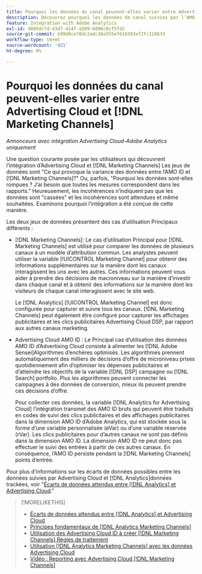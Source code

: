 ```yaml
---
title: Pourquoi les données du canal peuvent-elles varier entre Advertising Cloud et [!DNL Marketing Channels]
description: Découvrez pourquoi les données de canal suivies par l’AMO ID peuvent différer des données de canal suivies par [!DNL Analytics Marketing Channels].
feature: Integration with Adobe Analytics
exl-id: 4605dc7d-43d7-414f-a509-6096c6cf5fd2
source-git-commit: b99d0ce78dc2adc16e555ef618393ef2fc11067d
workflow-type: tm+mt
source-wordcount: '421'
ht-degree: 0%

---
```


# Pourquoi les données du canal peuvent-elles varier entre Advertising Cloud et [!DNL Marketing Channels]

*Annonceurs avec intégration Advertising Cloud-Adobe Analytics uniquement*

Une question courante posée par les utilisateurs qui découvrent l’intégration d’Advertising Cloud et [!DNL Marketing Channels] Les jeux de données sont &quot;Ce qui provoque la variance des données entre l’AMO ID et [!DNL Marketing Channels]?&quot; Ou, parfois, &quot;Pourquoi les données sont-elles rompues ? J’ai besoin que toutes les mesures correspondent dans les rapports.&quot; Heureusement, les incohérences n’indiquent pas que les données sont &quot;cassées&quot; et les incohérences sont attendues et même souhaitées. Examinons pourquoi l’intégration a été conçue de cette manière.

Les deux jeux de données présentent des cas d’utilisation Principaux différents :

* [!DNL Marketing Channels]: Le cas d’utilisation Principal pour [!DNL Marketing Channels] est utilisé pour comparer les données de plusieurs canaux à un modèle d’attribution commun. Les analystes peuvent utiliser la variable [!UICONTROL Marketing Channel] pour obtenir des informations supplémentaires sur la manière dont les canaux interagissent les uns avec les autres. Ces informations peuvent vous aider à prendre des décisions de macroniveau sur la manière d’investir dans chaque canal et à obtenir des informations sur la manière dont les visiteurs de chaque canal interagissent avec le site web.

   Le [!DNL Analytics] [!UICONTROL Marketing Channel] est donc configurée pour capturer et suivre tous les canaux. [!DNL Marketing Channels] peut également être configuré pour capturer les affichages publicitaires et les clics publicitaires Advertising Cloud DSP, par rapport aux autres canaux marketing.

* Advertising Cloud AMO ID : Le Principal cas d’utilisation des données AMO ID d’Advertising Cloud consiste à alimenter les [!DNL Adobe Sensei]Algorithmes d’enchères optimisés. Les algorithmes prennent automatiquement des milliers de décisions d’offre de microniveau prises quotidiennement afin d’optimiser les dépenses publicitaires et d’atteindre les objectifs de la variable [!DNL DSP] campagne ou [!DNL Search] portfolio. Plus les algorithmes peuvent connecter les campagnes à des données de conversion, mieux ils peuvent prendre ces décisions d’offre.

   Pour collecter ces données, la variable [!DNL Analytics for Advertising Cloud] l’intégration transmet des AMO ID bruts qui peuvent être traduits en codes de suivi des clics publicitaires et des affichages publicitaires dans la dimension AMO ID d’Adobe Analytics, qui est stockée sous la forme d’une variable personnalisée (eVar) ou d’une variable réservée (rVar). Les clics publicitaires pour d’autres canaux ne sont pas définis dans la dimension AMO ID. La dimension AMO ID ne peut donc pas effectuer le suivi des entrées à partir de ces autres canaux. En conséquence, l’AMO ID persiste pendant la [!DNL Marketing Channels] points d’entrée.

Pour plus d’informations sur les écarts de données possibles entre les données suivies par Advertising Cloud et [!DNL Analytics]données trackées, voir &quot;[Écarts de données attendus entre [!DNL Analytics] et Advertising Cloud](../data-variances.md).&quot;

>[!MORELIKETHIS]
>
>* [Écarts de données attendus entre [!DNL Analytics] et Advertising Cloud](/help/integrations/analytics/data-variances.md)
>* [Principes fondamentaux de [!DNL Analytics Marketing Channels]](mc-overview.md)
>* [Utilisation des Advertising Cloud ID à créer [!DNL Marketing Channels] Règles de traitement](mc-ids.md)
>* [Utilisation [!DNL Analytics Marketing Channels] avec les données Advertising Cloud](mc-ac-data.md)
>* [Vidéo : Reporting avec Advertising Cloud [!DNL Marketing Channels]](https://experienceleague.adobe.com/docs/advertising-cloud-learn/tutorials/analytics/analytics-reporting-a4adc.html)

